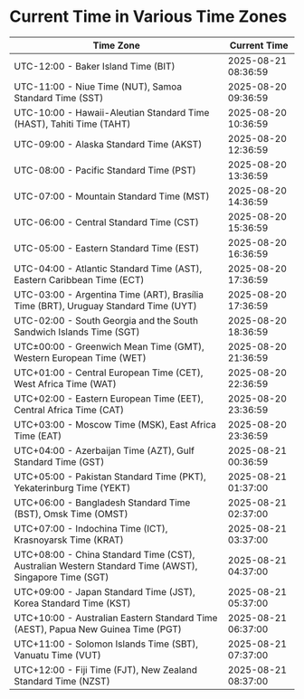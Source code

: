 # Current Time in Various Time Zones

| Time Zone | Current Time |
|-----------|--------------|
| UTC-12:00 - Baker Island Time (BIT) | 2025-08-21 08:36:59 |
| UTC-11:00 - Niue Time (NUT), Samoa Standard Time (SST) | 2025-08-20 09:36:59 |
| UTC-10:00 - Hawaii-Aleutian Standard Time (HAST), Tahiti Time (TAHT) | 2025-08-20 10:36:59 |
| UTC-09:00 - Alaska Standard Time (AKST) | 2025-08-20 12:36:59 |
| UTC-08:00 - Pacific Standard Time (PST) | 2025-08-20 13:36:59 |
| UTC-07:00 - Mountain Standard Time (MST) | 2025-08-20 14:36:59 |
| UTC-06:00 - Central Standard Time (CST) | 2025-08-20 15:36:59 |
| UTC-05:00 - Eastern Standard Time (EST) | 2025-08-20 16:36:59 |
| UTC-04:00 - Atlantic Standard Time (AST), Eastern Caribbean Time (ECT) | 2025-08-20 17:36:59 |
| UTC-03:00 - Argentina Time (ART), Brasília Time (BRT), Uruguay Standard Time (UYT) | 2025-08-20 17:36:59 |
| UTC-02:00 - South Georgia and the South Sandwich Islands Time (SGT) | 2025-08-20 18:36:59 |
| UTC±00:00 - Greenwich Mean Time (GMT), Western European Time (WET) | 2025-08-20 21:36:59 |
| UTC+01:00 - Central European Time (CET), West Africa Time (WAT) | 2025-08-20 22:36:59 |
| UTC+02:00 - Eastern European Time (EET), Central Africa Time (CAT) | 2025-08-20 23:36:59 |
| UTC+03:00 - Moscow Time (MSK), East Africa Time (EAT) | 2025-08-20 23:36:59 |
| UTC+04:00 - Azerbaijan Time (AZT), Gulf Standard Time (GST) | 2025-08-21 00:36:59 |
| UTC+05:00 - Pakistan Standard Time (PKT), Yekaterinburg Time (YEKT) | 2025-08-21 01:37:00 |
| UTC+06:00 - Bangladesh Standard Time (BST), Omsk Time (OMST) | 2025-08-21 02:37:00 |
| UTC+07:00 - Indochina Time (ICT), Krasnoyarsk Time (KRAT) | 2025-08-21 03:37:00 |
| UTC+08:00 - China Standard Time (CST), Australian Western Standard Time (AWST), Singapore Time (SGT) | 2025-08-21 04:37:00 |
| UTC+09:00 - Japan Standard Time (JST), Korea Standard Time (KST) | 2025-08-21 05:37:00 |
| UTC+10:00 - Australian Eastern Standard Time (AEST), Papua New Guinea Time (PGT) | 2025-08-21 06:37:00 |
| UTC+11:00 - Solomon Islands Time (SBT), Vanuatu Time (VUT) | 2025-08-21 07:37:00 |
| UTC+12:00 - Fiji Time (FJT), New Zealand Standard Time (NZST) | 2025-08-21 08:37:00 |
